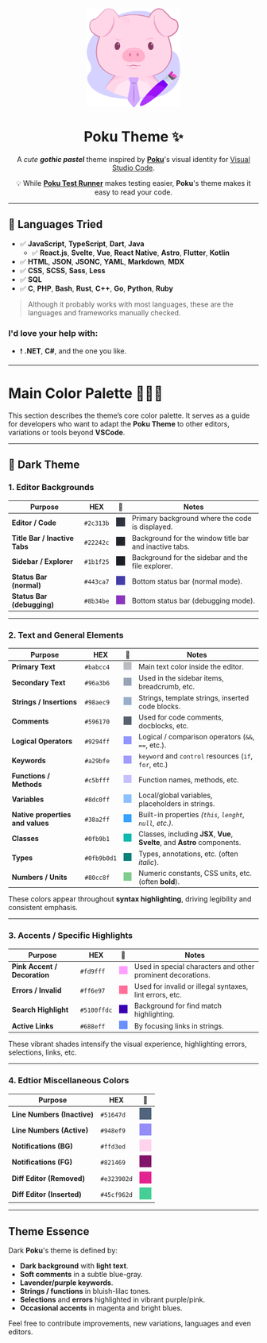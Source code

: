 <div align="center">
<img height="200" alt="Poku's Logo" src="https://raw.githubusercontent.com/pokujs/themes/refs/heads/main/packages/vscode/assets/icon.png">

# Poku Theme ✨

A _cute **gothic pastel**_ theme inspired by [**Poku**](https://github.com/wellwelwel/poku)'s visual identity for [Visual Studio Code](https://github.com/microsoft/vscode).

💡 While [**Poku Test Runner**](https://github.com/wellwelwel/poku) makes testing easier, **Poku**'s theme makes it easy to read your code.

</div>

---

## 🔬 Languages Tried

- ✅ **JavaScript**, **TypeScript**, **Dart**, **Java**
  - ✅ **React.js**, **Svelte**, **Vue**, **React Native**, **Astro**, **Flutter**, **Kotlin**
- ✅ **HTML**, **JSON**, **JSONC**, **YAML**, **Markdown**, **MDX**
- ✅ **CSS**, **SCSS**, **Sass**, **Less**
- ✅ **SQL**
- ✅ **C**, **PHP**, **Bash**, **Rust**, **C++**, **Go**, **Python**, **Ruby**

> Although it probably works with most languages, these are the languages and frameworks manually checked.

### I'd love your help with:

- ❗️ **.NET**, **C#**, and the one you like.

---

# Main Color Palette 👨🏻‍🎨

This section describes the theme’s core color palette. It serves as a guide for developers who want to adapt the **Poku Theme** to other editors, variations or tools beyond **VSCode**.

---

## 🌌 Dark Theme

### 1. Editor Backgrounds

| Purpose                       | HEX       | 🎨                                                                                                                     | Notes                                                  |
| ----------------------------- | --------- | ---------------------------------------------------------------------------------------------------------------------- | ------------------------------------------------------ |
| **Editor / Code**             | `#2c313b` | <img src="https://raw.githubusercontent.com/pokujs/themes/refs/heads/main/packages/vscode/assets/colors/2c313b.png" /> | Primary background where the code is displayed.        |
| **Title Bar / Inactive Tabs** | `#22242c` | <img src="https://raw.githubusercontent.com/pokujs/themes/refs/heads/main/packages/vscode/assets/colors/22242c.png" /> | Background for the window title bar and inactive tabs. |
| **Sidebar / Explorer**        | `#1b1f25` | <img src="https://raw.githubusercontent.com/pokujs/themes/refs/heads/main/packages/vscode/assets/colors/1b1f25.png" /> | Background for the sidebar and the file explorer.      |
| **Status Bar (normal)**       | `#443ca7` | <img src="https://raw.githubusercontent.com/pokujs/themes/refs/heads/main/packages/vscode/assets/colors/443ca7.png" /> | Bottom status bar (normal mode).                       |
| **Status Bar (debugging)**    | `#8b34be` | <img src="https://raw.githubusercontent.com/pokujs/themes/refs/heads/main/packages/vscode/assets/colors/8b34be.png" /> | Bottom status bar (debugging mode).                    |

---

### 2. Text and General Elements

| Purpose                          | HEX         | 🎨                                                                                                                       | Notes                                                                      |
| -------------------------------- | ----------- | ------------------------------------------------------------------------------------------------------------------------ | -------------------------------------------------------------------------- |
| **Primary Text**                 | `#babcc4`   | <img src="https://raw.githubusercontent.com/pokujs/themes/refs/heads/main/packages/vscode/assets/colors/babcc4.png" />   | Main text color inside the editor.                                         |
| **Secondary Text**               | `#96a3b6`   | <img src="https://raw.githubusercontent.com/pokujs/themes/refs/heads/main/packages/vscode/assets/colors/96a3b6.png" />   | Used in the sidebar items, breadcrumb, etc.                                |
| **Strings / Insertions**         | `#98aec9`   | <img src="https://raw.githubusercontent.com/pokujs/themes/refs/heads/main/packages/vscode/assets/colors/98aec9.png" />   | Strings, template strings, inserted code blocks.                           |
| **Comments**                     | `#596170`   | <img src="https://raw.githubusercontent.com/pokujs/themes/refs/heads/main/packages/vscode/assets/colors/596170.png" />   | Used for code comments, docblocks, etc.                                    |
| **Logical Operators**            | `#9294ff`   | <img src="https://raw.githubusercontent.com/pokujs/themes/refs/heads/main/packages/vscode/assets/colors/9294ff.png" />   | Logical / comparison operators (`&&`, `==`, etc.).                         |
| **Keywords**                     | `#a29bfe`   | <img src="https://raw.githubusercontent.com/pokujs/themes/refs/heads/main/packages/vscode/assets/colors/a29bfe.png" />   | `keyword` and `control` resources (`if`, `for`, etc.)                      |
| **Functions / Methods**          | `#c5bfff`   | <img src="https://raw.githubusercontent.com/pokujs/themes/refs/heads/main/packages/vscode/assets/colors/c5bfff.png" />   | Function names, methods, etc.                                              |
| **Variables**                    | `#8dc0ff`   | <img src="https://raw.githubusercontent.com/pokujs/themes/refs/heads/main/packages/vscode/assets/colors/8dc0ff.png" />   | Local/global variables, placeholders in strings.                           |
| **Native properties and values** | `#38a2ff`   | <img src="https://raw.githubusercontent.com/pokujs/themes/refs/heads/main/packages/vscode/assets/colors/38a2ff.png" />   | Built-in properties _(`this`, `lenght`, `null`, etc.)_.                    |
| **Classes**                      | `#0fb9b1`   | <img src="https://raw.githubusercontent.com/pokujs/themes/refs/heads/main/packages/vscode/assets/colors/0fb9b1.png" />   | Classes, including **JSX**, **Vue**, **Svelte**, and **Astro** components. |
| **Types**                        | `#0fb9b0d1` | <img src="https://raw.githubusercontent.com/pokujs/themes/refs/heads/main/packages/vscode/assets/colors/0fb9b0d1.png" /> | Types, annotations, etc. (often _italic_).                                 |
| **Numbers / Units**              | `#80cc8f`   | <img src="https://raw.githubusercontent.com/pokujs/themes/refs/heads/main/packages/vscode/assets/colors/80cc8f.png" />   | Numeric constants, CSS units, etc. (often **bold**).                       |

These colors appear throughout **syntax highlighting**, driving legibility and consistent emphasis.

---

### 3. Accents / Specific Highlights

| Purpose                      | HEX         | 🎨                                                                                                                       | Notes                                                       |
| ---------------------------- | ----------- | ------------------------------------------------------------------------------------------------------------------------ | ----------------------------------------------------------- |
| **Pink Accent / Decoration** | `#fd9fff`   | <img src="https://raw.githubusercontent.com/pokujs/themes/refs/heads/main/packages/vscode/assets/colors/fd9fff.png" />   | Used in special characters and other prominent decorations. |
| **Errors / Invalid**         | `#ff6e97`   | <img src="https://raw.githubusercontent.com/pokujs/themes/refs/heads/main/packages/vscode/assets/colors/ff6e97.png" />   | Used for invalid or illegal syntaxes, lint errors, etc.     |
| **Search Highlight**         | `#5100ffdc` | <img src="https://raw.githubusercontent.com/pokujs/themes/refs/heads/main/packages/vscode/assets/colors/5100ffdc.png" /> | Background for find match highlighting.                     |
| **Active Links**             | `#688eff`   | <img src="https://raw.githubusercontent.com/pokujs/themes/refs/heads/main/packages/vscode/assets/colors/688eff.png" />   | By focusing links in strings.                               |

These vibrant shades intensify the visual experience, highlighting errors, selections, links, etc.

---

### 4. Edtior Miscellaneous Colors

| Purpose                     | HEX         | 🎨                                                                                                                       |
| --------------------------- | ----------- | ------------------------------------------------------------------------------------------------------------------------ |
| **Line Numbers (Inactive)** | `#51647d`   | <img src="https://raw.githubusercontent.com/pokujs/themes/refs/heads/main/packages/vscode/assets/colors/51647d.png" />   |
| **Line Numbers (Active)**   | `#948ef9`   | <img src="https://raw.githubusercontent.com/pokujs/themes/refs/heads/main/packages/vscode/assets/colors/948ef9.png" />   |
| **Notifications (BG)**      | `#ffd3ed`   | <img src="https://raw.githubusercontent.com/pokujs/themes/refs/heads/main/packages/vscode/assets/colors/ffd3ed.png" />   |
| **Notifications (FG)**      | `#821469`   | <img src="https://raw.githubusercontent.com/pokujs/themes/refs/heads/main/packages/vscode/assets/colors/821469.png" />   |
| **Diff Editor (Removed)**   | `#e323902d` | <img src="https://raw.githubusercontent.com/pokujs/themes/refs/heads/main/packages/vscode/assets/colors/e323902d.png" /> |
| **Diff Editor (Inserted)**  | `#45cf962d` | <img src="https://raw.githubusercontent.com/pokujs/themes/refs/heads/main/packages/vscode/assets/colors/45cf962d.png" /> |

---

## Theme Essence

Dark **Poku**'s theme is defined by:

- **Dark background** with **light text**.
- **Soft comments** in a subtle blue-gray.
- **Lavender/purple keywords**.
- **Strings / functions** in bluish-lilac tones.
- **Selections** and **errors** highlighted in vibrant purple/pink.
- **Occasional accents** in magenta and bright blues.

Feel free to contribute improvements, new variations, languages and even editors.
